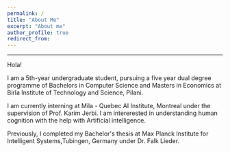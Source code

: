 ```yaml
---
permalink: /
title: "About Me"
excerpt: "About me"
author_profile: true
redirect_from: 
---
```

***
Hola!

I am a 5th-year undergraduate student, pursuing a five year dual degree programme of Bachelors in Computer Science and Masters in Economics at Birla Institute of Technology and Science, Pilani.

I am currently interning at Mila - Quebec AI Institute, Montreal under the supervision of Prof. Karim Jerbi. I am intererested in understanding human cognition with the help with Artificial intelligence.

Previously, I completed my Bachelor's thesis at Max Planck Institute for Intelligent Systems,Tubingen, Germany under Dr. Falk Lieder.


  <Edit required>



